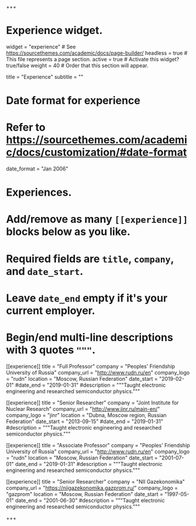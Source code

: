 +++
# Experience widget.
widget = "experience"  # See https://sourcethemes.com/academic/docs/page-builder/
headless = true  # This file represents a page section.
active = true  # Activate this widget? true/false
weight = 40  # Order that this section will appear.

title = "Experience"
subtitle = ""

# Date format for experience
#   Refer to https://sourcethemes.com/academic/docs/customization/#date-format
date_format = "Jan 2006"

# Experiences.
#   Add/remove as many `[[experience]]` blocks below as you like.
#   Required fields are `title`, `company`, and `date_start`.
#   Leave `date_end` empty if it's your current employer.
#   Begin/end multi-line descriptions with 3 quotes `"""`.

[[experience]]
  title = "Full Professor"
  company = "Peoples' Friendship University of Russia"
  company_url = "http://www.rudn.ru/en"
  company_logo = "rudn"
  location = "Moscow, Russian Federation"
  date_start = "2019-02-01"
  #date_end = "2019-01-31"
  #description = """Taught electronic engineering and researched semiconductor physics."""

[[experience]]
  title = "Senior Researcher"
  company = "Joint Institute for Nuclear Research"
  company_url = "http://www.jinr.ru/main-en/"
  company_logo = "jinr"
  location = "Dubna, Moscow region, Russian Federation"
  date_start = "2013-09-15"
  #date_end = "2019-01-31"
  #description = """Taught electronic engineering and researched semiconductor physics."""

[[experience]]
  title = "Associate Professor"
  company = "Peoples' Friendship University of Russia"
  company_url = "http://www.rudn.ru/en"
  company_logo = "rudn"
  location = "Moscow, Russian Federation"
  date_start = "2001-07-01"
  date_end = "2019-01-31"
  #description = """Taught electronic engineering and researched semiconductor physics."""

[[experience]]
  title = "Senior Researcher"
  company = "NII Gazekonomika"
  company_url = "https://niigazekonomika.gazprom.ru/"
  company_logo = "gazprom"
  location = "Moscow, Russian Federation"
  date_start = "1997-05-01"
  date_end = "2001-06-30"
  #description = """Taught electronic engineering and researched semiconductor physics."""

+++
